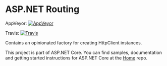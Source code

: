 ASP.NET Routing
===

AppVeyor: [![AppVeyor](https://ci.appveyor.com/api/projects/status/fe4o5h1s9ve86nyv/branch/dev?svg=true)](https://ci.appveyor.com/project/aspnetci/Routing/branch/dev)

Travis:   [![Travis](https://travis-ci.org/aspnet/Routing.svg?branch=dev)](https://travis-ci.org/aspnet/Routing)

Contains an opinionated factory for creating HttpClient instances.

This project is part of ASP.NET Core. You can find samples, documentation and getting started instructions for ASP.NET Core at the [Home](https://github.com/aspnet/home) repo.
